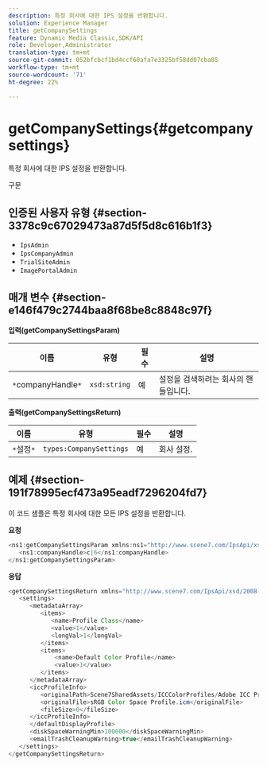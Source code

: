 ```yaml
---
description: 특정 회사에 대한 IPS 설정을 반환합니다.
solution: Experience Manager
title: getCompanySettings
feature: Dynamic Media Classic,SDK/API
role: Developer,Administrator
translation-type: tm+mt
source-git-commit: 052bfcbcf1bd4ccf60afa7e3325bf58dd07cba85
workflow-type: tm+mt
source-wordcount: '71'
ht-degree: 22%

---
```



# getCompanySettings{#getcompanysettings}

특정 회사에 대한 IPS 설정을 반환합니다.

구문

## 인증된 사용자 유형 {#section-3378c9c67029473a87d5f5d8c616b1f3}

* `IpsAdmin`
* `IpsCompanyAdmin`
* `TrialSiteAdmin`
* `ImagePortalAdmin`

## 매개 변수 {#section-e146f479c2744baa8f68be8c8848c97f}

**입력(getCompanySettingsParam)**

| 이름 | 유형 | 필수 | 설명 |
|---|---|---|---|
| `*`companyHandle`*` | `xsd:string` | 예 | 설정을 검색하려는 회사의 핸들입니다. |

**출력(getCompanySettingsReturn)**

| 이름 | 유형 | 필수 | 설명 |
|---|---|---|---|
| `*`설정`*` | `types:CompanySettings` | 예 | 회사 설정. |

## 예제 {#section-191f78995ecf473a95eadf7296204fd7}

이 코드 샘플은 특정 회사에 대한 모든 IPS 설정을 반환합니다.

**요청**

```java
<ns1:getCompanySettingsParam xmlns:ns1="http://www.scene7.com/IpsApi/xsd/2008-01-15">
   <ns1:companyHandle>c|6</ns1:companyHandle>
</ns1:getCompanySettingsParam>
```

**응답**

```java
<getCompanySettingsReturn xmlns="http://www.scene7.com/IpsApi/xsd/2008-01-15">
   <settings>
      <metadataArray>
         <items>
            <name>Profile Class</name>
            <value>1</value>
            <longVal>1</longVal>
         </items>
         <items>
             <name>Default Color Profile</name>
             <value>1</value>
         </items>
      </metadataArray>
      <iccProfileInfo>
         <originalPath>Scene7SharedAssets/ICCColorProfiles/Adobe ICC Profiles/RGB Profiles/</originalPath>
         <originalFile>sRGB Color Space Profile.icm</originalFile>
         <fileSize>0</fileSize>
      </iccProfileInfo>
      </defaultDisplayProfile>
      <diskSpaceWarningMin>100000</diskSpaceWarningMin>
      <emailTrashCleanupWarning>true</emailTrashCleanupWarning>
   </settings>
</getCompanySettingsReturn>
```

